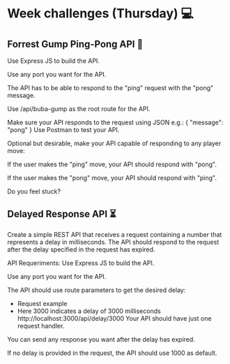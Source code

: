 # Week challenges (Thursday) 💻

## Forrest Gump Ping-Pong API 🏓

Use Express JS to build the API.

Use any port you want for the API.

The API has to be able to respond to the "ping" request with the "pong" message.

Use /api/buba-gump as the root route for the API.

Make sure your API responds to the request using JSON e.g.:
{
"message": "pong"
}
Use Postman to test your API.

Optional but desirable, make your API capable of responding to any player move:

If the user makes the "ping" move, your API should respond with "pong".

If the user makes the "pong" move, your API should respond with "ping".

Do you feel stuck?

## Delayed Response API ⏳

Create a simple REST API that receives a request containing a number that represents a delay in milliseconds. The API should respond to the request after the delay specified in the request has expired.

API Requeriments:
Use Express JS to build the API.

Use any port you want for the API.

The API should use route parameters to get the desired delay:

- Request example
- Here 3000 indicates a delay of 3000 milliseconds
  http://localhost:3000/api/delay/3000
  Your API should have just one request handler.

You can send any response you want after the delay has expired.

If no delay is provided in the request, the API should use 1000 as default.
